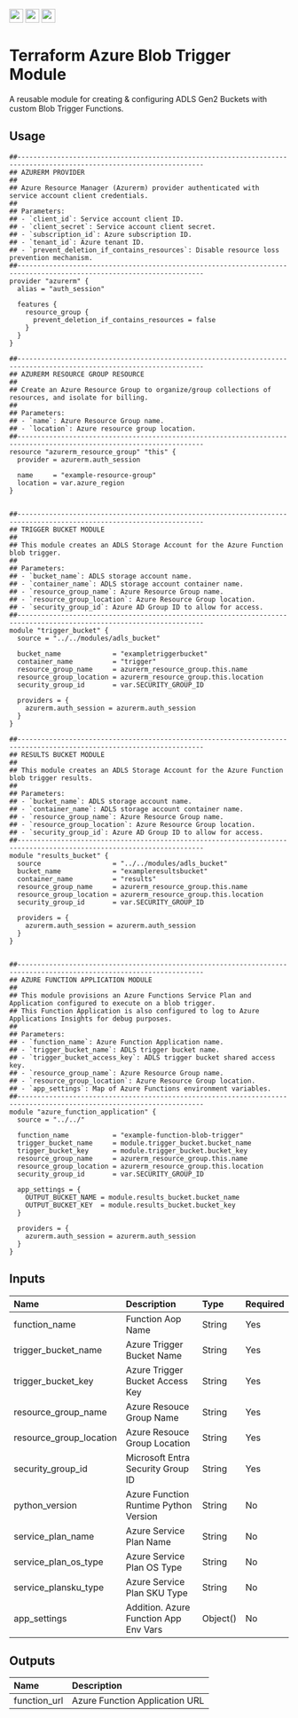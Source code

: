 <p float="left">
  <img id="b-0" src="https://img.shields.io/badge/terraform-%235835CC.svg?style=for-the-badge&logo=terraform&logoColor=white" height="25px"/>
  <img id="b-1" src="https://img.shields.io/badge/Google_Cloud-4285F4?style=for-the-badge&logo=google-cloud&logoColor=white" height="25px"/>
  <img id="b-2" src="https://img.shields.io/github/actions/workflow/status/sim-parables/terraform-azure-blob-trigger/tf-integration-test.yml?style=flat&logo=github&label=CD%20(May%202024)" height="25px"/>
</p>

# Terraform Azure Blob Trigger Module

A reusable module for creating & configuring ADLS Gen2 Buckets with custom Blob Trigger Functions.

## Usage

```hcl
##---------------------------------------------------------------------------------------------------------------------
## AZURERM PROVIDER
##
## Azure Resource Manager (Azurerm) provider authenticated with service account client credentials.
##
## Parameters:
## - `client_id`: Service account client ID.
## - `client_secret`: Service account client secret.
## - `subscription_id`: Azure subscription ID.
## - `tenant_id`: Azure tenant ID.
## - `prevent_deletion_if_contains_resources`: Disable resource loss prevention mechanism.
##---------------------------------------------------------------------------------------------------------------------
provider "azurerm" {
  alias = "auth_session"

  features {
    resource_group {
      prevent_deletion_if_contains_resources = false
    }
  }
}

##---------------------------------------------------------------------------------------------------------------------
## AZURERM RESOURCE GROUP RESOURCE
##
## Create an Azure Resource Group to organize/group collections of resources, and isolate for billing.
##
## Parameters:
## - `name`: Azure Resource Group name.
## - `location`: Azure resource group location.
##---------------------------------------------------------------------------------------------------------------------
resource "azurerm_resource_group" "this" {
  provider = azurerm.auth_session

  name     = "example-resource-group"
  location = var.azure_region
}


##---------------------------------------------------------------------------------------------------------------------
## TRIGGER BUCKET MODULE
##
## This module creates an ADLS Storage Account for the Azure Function blob trigger.
##
## Parameters:
## - `bucket_name`: ADLS storage account name.
## - `container_name`: ADLS storage account container name.
## - `resource_group_name`: Azure Resource Group name.
## - `resource_group_location`: Azure Resource Group location.
## - `security_group_id`: Azure AD Group ID to allow for access.
##---------------------------------------------------------------------------------------------------------------------
module "trigger_bucket" {
  source = "../../modules/adls_bucket"

  bucket_name             = "exampletriggerbucket"
  container_name          = "trigger"
  resource_group_name     = azurerm_resource_group.this.name
  resource_group_location = azurerm_resource_group.this.location
  security_group_id       = var.SECURITY_GROUP_ID

  providers = {
    azurerm.auth_session = azurerm.auth_session
  }
}

##---------------------------------------------------------------------------------------------------------------------
## RESULTS BUCKET MODULE
##
## This module creates an ADLS Storage Account for the Azure Function blob trigger results.
##
## Parameters:
## - `bucket_name`: ADLS storage account name.
## - `container_name`: ADLS storage account container name.
## - `resource_group_name`: Azure Resource Group name.
## - `resource_group_location`: Azure Resource Group location.
## - `security_group_id`: Azure AD Group ID to allow for access.
##---------------------------------------------------------------------------------------------------------------------
module "results_bucket" {
  source                  = "../../modules/adls_bucket"
  bucket_name             = "exampleresultsbucket"
  container_name          = "results"
  resource_group_name     = azurerm_resource_group.this.name
  resource_group_location = azurerm_resource_group.this.location
  security_group_id       = var.SECURITY_GROUP_ID

  providers = {
    azurerm.auth_session = azurerm.auth_session
  }
}


##---------------------------------------------------------------------------------------------------------------------
## AZURE FUNCTION APPLICATION MODULE
##
## This module provisions an Azure Functions Service Plan and Application configured to execute on a blob trigger. 
## This Function Application is also configured to log to Azure Applications Insights for debug purposes.
##
## Parameters:
## - `function_name`: Azure Function Application name.
## - `trigger_bucket_name`: ADLS trigger bucket name.
## - `trigger_bucket_access_key`: ADLS trigger bucket shared access key.
## - `resource_group_name`: Azure Resource Group name.
## - `resource_group_location`: Azure Resource Group location.
## - `app_settings`: Map of Azure Functions environment variables.
##---------------------------------------------------------------------------------------------------------------------
module "azure_function_application" {
  source = "../../"

  function_name           = "example-function-blob-trigger"
  trigger_bucket_name     = module.trigger_bucket.bucket_name
  trigger_bucket_key      = module.trigger_bucket.bucket_key
  resource_group_name     = azurerm_resource_group.this.name
  resource_group_location = azurerm_resource_group.this.location
  security_group_id       = var.SECURITY_GROUP_ID

  app_settings = {
    OUTPUT_BUCKET_NAME = module.results_bucket.bucket_name
    OUTPUT_BUCKET_KEY  = module.results_bucket.bucket_key
  }

  providers = {
    azurerm.auth_session = azurerm.auth_session
  }
}

```

## Inputs

| Name                    | Description                           | Type           | Required |
|:------------------------|:--------------------------------------|:---------------|:---------|
| function_name           | Function Aop Name                     | String         | Yes      |
| trigger_bucket_name     | Azure Trigger Bucket Name             | String         | Yes      |
| trigger_bucket_key      | Azure Trigger Bucket Access Key       | String         | Yes      |
| resource_group_name     | Azure Resouce Group Name              | String         | Yes      |
| resource_group_location | Azure Resouce Group Location          | String         | Yes      |
| security_group_id       | Microsoft Entra Security Group ID     | String         | Yes      |
| python_version          | Azure Function Runtime Python Version | String         | No       |
| service_plan_name       | Azure Service Plan Name               | String         | No       |
| service_plan_os_type    | Azure Service Plan OS Type            | String         | No       |
| service_plansku_type    | Azure Service Plan SKU Type           | String         | No       |
| app_settings            | Addition. Azure Function App Env Vars | Object()       | No       |  

## Outputs

| Name                   | Description                            |
|:-----------------------|:---------------------------------------|
| function_url           | Azure Function Application URL         |

